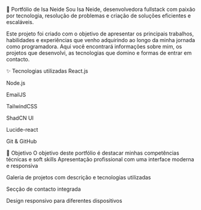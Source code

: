 💼 Portfólio de Isa Neide
 Sou Isa Neide, desenvolvedora fullstack com paixão por tecnologia, resolução de problemas e criação de soluções eficientes e escaláveis.

Este projeto foi criado com o objetivo de apresentar os principais trabalhos, habilidades e experiências que venho adquirindo ao longo da minha jornada como programadora. Aqui você encontrará informações sobre mim, os projetos que desenvolvi, as tecnologias que domino e formas de entrar em contacto.

✨ Tecnologias utilizadas
React.js

Node.js

EmailJS

TailwindCSS

ShadCN UI

Lucide-react

Git & GitHub


📌 Objetivo
O objetivo deste portfólio é destacar minhas competências técnicas e soft skills
Apresentação profissional com uma interface moderna e responsiva

Galeria de projetos com descrição e tecnologias utilizadas

Secção de contacto integrada

Design responsivo para diferentes dispositivos

